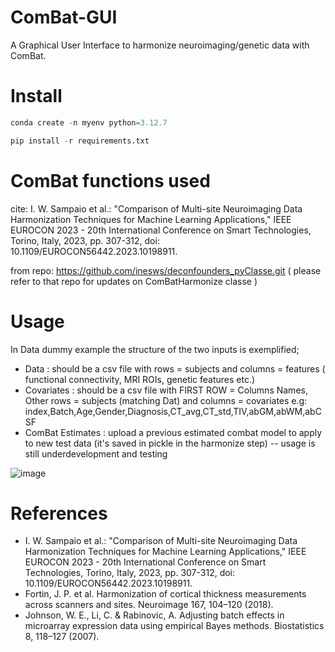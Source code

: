 # ComBat-GUI

A Graphical User Interface to harmonize neuroimaging/genetic data with ComBat.

# Install

```python
conda create -n myenv python=3.12.7

pip install -r requirements.txt

```
# ComBat functions used

cite: I. W. Sampaio et al.: "Comparison of Multi-site Neuroimaging Data Harmonization Techniques for Machine Learning Applications," IEEE EUROCON 2023 - 20th International Conference on Smart Technologies, Torino, Italy, 2023, pp. 307-312, doi: 10.1109/EUROCON56442.2023.10198911.

from repo: https://github.com/inesws/deconfounders_pyClasse.git
( please refer to that repo for updates on ComBatHarmonize classe )

# Usage
In Data dummy example the structure of the two inputs is exemplified;
- Data : should be a csv file with rows = subjects and columns = features ( functional connectivity, MRI ROIs, genetic features etc.)
- Covariates : should be a csv file with FIRST ROW = Columns Names, Other rows = subjects (matching Dat) and columns =  covariates
  e.g: index,Batch,Age,Gender,Diagnosis,CT_avg,CT_std,TIV,abGM,abWM,abCSF
- ComBat Estimates : upload a previous estimated combat model to apply to new test data (it's saved in pickle in the harmonize step) -- usage is still underdevelopment and testing

![image](https://github.com/user-attachments/assets/51004206-0843-46fd-a9ad-d08ba57b5191)



# References
- I. W. Sampaio et al.: "Comparison of Multi-site Neuroimaging Data Harmonization Techniques for Machine Learning Applications," IEEE EUROCON 2023 - 20th International Conference on Smart Technologies, Torino, Italy, 2023, pp. 307-312, doi: 10.1109/EUROCON56442.2023.10198911.
- Fortin, J. P. et al. Harmonization of cortical thickness measurements across scanners and sites. Neuroimage 167, 104–120 (2018).
-  Johnson, W. E., Li, C. & Rabinovic, A. Adjusting batch effects in microarray expression data using empirical Bayes methods. Biostatistics 8, 118–127 (2007).
